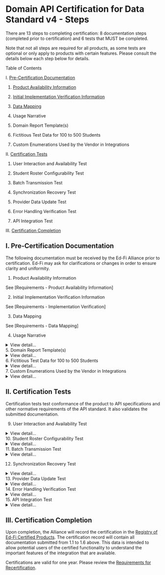 # Domain API Certification for Data Standard v4 - Steps

There are 13 steps to completing certification: 8 documentation steps (completed
prior to certification) and 6 tests that MUST be completed.

Note that not all steps are required for all products, as some tests are
optional or only apply to products with certain features. Please consult the
details below each step below for details.

Table of Contents

I. [Pre-Certification Documentation](#i-pre-certification-documentation)

  1. [Product Availability Information](/partners/certification/certification-for-data-providers/product-availability-information)
  2. [Initial Implementation Verification Information](/partners/certification/certification-for-data-providers/implementation-verification)
  3. [Data Mapping](/partners/certification/certification-for-data-providers/data-mapping)

  4. Usage Narrative
  5. Domain Report Template(s)
  6. Fictitious Test Data for 100 to 500 Students
  7. Custom Enumerations Used by the Vendor in Integrations

II. [Certification Tests](#ii-certification-tests)

  1. User Interaction and Availability Test

  2. Student Roster Configurability Test
  3. Batch Transmission Test
  4. Synchronization Recovery Test

  5. Provider Data Update Test

  6. Error Handling Verification Test

  7. API Integration Test

III. [Certification Completion](#iii-certification-completion)

## I. Pre-Certification Documentation

The following documentation must be received by the Ed-Fi Alliance prior to
certification. Ed-Fi may ask for clarifications or changes in order to ensure
clarity and uniformity.

1. Product Availability Information

  See [Requirements - Product Availability Information]

2. Initial Implementation Verification Information

  See [Requirements - Implementation Verification]

3. Data Mapping

  See [Requirements - Data Mapping]

4. Usage Narrative

<details>
<summary>View detail...</summary>

The usage narrative is a short narrative text account of how the data exchange
functionality is made available to product users. This information will be part
of the certification registry entry. This SHOULD be fewer than 1000 words and
can be provided in any common text format (MS Word, .txt file, etc.).

</details>
5. Domain Report Template(s)

<details>
<summary>View detail...</summary>

One or more report templates that are currently used by the Ed-Fi API host to
provide that domain information to end users of the certifying system.

The domain specific report template(s):

* MUST cover all of the elements listed in step 2 above

* MUST be in wide use by the vendor currently – the vendor MAY choose which to
use if there are different options or variations

* MUST be clearly marked to show elements that are not included in the Ed-Fi
based API integration (e.g., elements not included in a visual picture could be
surrounded by a red box and marked "not included")

* Per certification processes generally, these report templates MUST NOT contain
any real student data

* MUST be provided as PDF files

The domain templates are used to validate that data semantics are preserved and
report elements are mapped to the proper Ed-Fi domain counterparts.
</details>
6. Fictitious Test Data for 100 to 500 Students

<details>
<summary>View detail...</summary>

Test data is a spreadsheet of the exact sample data that will be used in the
certification process. The spreadsheet:

* MUST include all data fields from the domain report template(s) submitted as
part of item 5, above

* MUST include all data fields from the data mapping submitted as part of item
3, above

* MUST include records for a minimum of 100 students and a maximum of 500
  students

* MUST be 100% fictitious and MUST NOT be obfuscated data or derived from actual
school data in any way

</details>
7. Custom Enumerations Used by the Vendor in Integrations

<details>
<summary>View detail...</summary>

If present, vendor-specific enumerations MUST be provided in Ed-Fi JSON or XML
format and will be published as part of the certification record. Note that only
certain enumerations are permitted to be vendor-specific: Ed-Fi Domain API for
Data Standard v4 Certification#Enumerations

The JSON MUST follow this format, which can be used to import the values into an
Ed-Fi API:

```json title="Descriptors JSON"

{
  "namespace": "[a namespace for your product, generally in URL or URI form]",
  "codeValue": "[your code value]",
  "description": "[description]",
  "shortDescription": "[short description; e.g for inclusion in a dropdown]"
}
```

```json title="Types JSON"

{
  "codeValue": "[your code value]",
  "description": "[description]",
  "shortDescription": "[short description; e.g for inclusion in a dropdown]"
}
```

</details>

## II. Certification Tests

Certification tests test conformance of the product to API specifications and
other normative requirements of the API standard. It also validates the
submitted documentation.

9. User Interaction and Availability Test

<details>
<summary>View detail...</summary>

The certifying product will show via screen sharing the methods by which
exchanges are triggered (and those MUST follow the requirements under
Certification Requirements for Data Providers and be consistent with the Usage
Narrative submitted in step 4, above).

</details>
10. Student Roster Configurability Test

<details>
<summary>View detail...</summary>

If using a formal, shared rostering specification (e.g., Clever, OneRoster,
Ed-Fi Enrollment API) that allows for multiple student identifiers, the provider
MUST either:

a) Demonstrate that the product allows for configuration of which student ID
(from the roster specification) is used when communicating with the Domain's API
implementation. This is REQUIRED even if the student identifiers are optional in
the roster specification, and MUST be done for all roster specifications. The
student ID configuration is limited to the district/SIS student ID and the state
student ID – other IDs are exempt (e.g., a student lunchroom code, a student
Google ID).

b) Demonstrate the ability to roster students via the Ed-Fi Enrollment API or
the Ed-Fi Core Student Data API.

The vendor will show via screen sharing or screen shots evidence of proof that
this is configurable.

:::note

This configuration is only REQUIRED for those systems that use a standardized
roster specification where individual students may have multiple identifiers.

:::

</details>
11. Batch Transmission Test

<details>
<summary>View detail...</summary>

Using the sample data from step 6, the certifying system will transmit an entire
set of domain metadata and domain sample data.

Detailed Steps

1. The vendor will transmit the entire set of metadata and domain sample data to
   the sandbox.

2. The submitted domain report(s) will be used to check for completeness and for
   valid semantics.

  a. All fields from 1.1. that are map-able to the Ed-Fi model must be included.

  b. Field meanings must be accurately represented according to the Ed-Fi
  definitions.

3. Ed-Fi will confirm the data landed and matched expectations from the Sample
   Data Spreadsheet provided by the vendor.

4. A full and more detailed analysis of the data will be    conducted
   asynchronously after the certification session by the Alliance.

Any deviations from the expected data from the sample data spreadsheet or the
vendor-provided domain report(s) will be documented. Ed-Fi will notify the
vendor of these deviations and request either updates to or additional
clarification of the submitted documentation.

Note that in this step, Ed-Fi is also verifying that data definition semantics
are reasonably preserved in the mapping from provider formats to Ed-Fi formats.

</details>

12. Synchronization Recovery Test

<details>
<summary>View detail...</summary>

To simulate the need to re-sync data in the event of an indeterminate error,
several domain results will be deleted from the previously transmitted results.
The product will be asked to re-submit the same records to ensure that those
records appear.

Detailed Steps

1. Ed-Fi Alliance will delete several records randomly.

2. The certifying product will re-submit the same metadata and sample data to
   the sandbox.

3. Ed-Fi Alliance will confirm the deleted records have reappeared in the
   sandbox.

</details>
13. Provider Data Update Test

<details>
<summary>View detail...</summary>

A change will be made to a set of records on the certifying product side and the
product must show the capability to re-send the data so as to update the values
of the API resources.

Detailed Steps

1. Certifying product will be asked to update several sample data records.

2. Ed-Fi Alliance will confirm the updated record in the sandbox.

</details>
14. Error Handling Verification Test

<details>
<summary>View detail...</summary>

The provider / API client MUST be able to perform the following actions:

Capture and log transport errors, including all HTTP errors.

Re-attempt delivery of API resources updates following failed transmissions.

In the event that repeated delivery fails for the same resource update, surface
the error to a system user.

Field work within the Ed-Fi community has revealed that this application
behavior is a necessary condition of system interoperability. Accordingly, the
test scenarios may include situations in which an API resource (or resources)
will be made unavailable to the client, or in which the API reports other errors
due to resource availability (e.g., HTTP 500 error). The client is expected to
be able to successfully handle such situations.

Detailed Steps

1. Create an error in the domain's sample data.

2. Attempt to POST or PUT the updated value to the sandbox.

3. Provide a quick overview of how the error is surfaced to the user.

4. Correct the error and re-submit.

5. Data submission is confirmed by the Ed-Fi Alliance.

</details>
15. API Integration Test

<details>
<summary>View detail...</summary>

The provider will show evidence, via a live, synchronous meeting and screen
sharing, how the product integration follows these [API Integration Best
Practices](../../certification-for-data-providers/api-integration-best-practices.md).

</details>

## III. Certification Completion

Upon completion, the Alliance will record the certification in the [Registry of
Ed-Fi Certified
Products](/partners/certification/registry-of-ed-fi-certified-products). The
certification record will contain all documentation submitted from 1.1 to 1.6
above. This data is intended to allow potential users of the certified
functionality to understand the important features of the integration that are
available.

Certifications are valid for one year. Please review the [Requirements for
Recertification](/partners/certification/certification-for-data-providers/).
